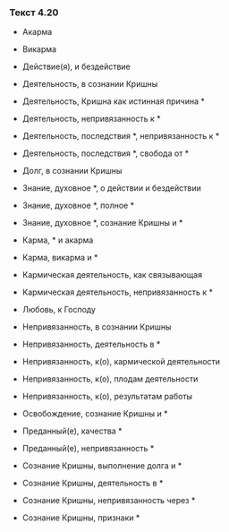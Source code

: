 ### Текст 4.20

- Акарма

- Викарма

- Действие(я), и бездействие

- Деятельность, в сознании Кришны

- Деятельность, Кришна как истинная причина *

- Деятельность, непривязанность к *

- Деятельность, последствия *, непривязанность к *

- Деятельность, последствия *, свобода от *

- Долг, в сознании Кришны

- Знание, духовное *, о действии и бездействии

- Знание, духовное *, полное *

- Знание, духовное *, сознание Кришны и *

- Карма, * и акарма

- Карма, викарма и *

- Кармическая деятельность, как связывающая

- Кармическая деятельность, непривязанность к *

- Любовь, к Господу

- Непривязанность, в сознании Кришны

- Непривязанность, деятельность в *

- Непривязанность, к(о), кармической деятельности

- Непривязанность, к(о), плодам деятельности

- Непривязанность, к(о), результатам работы

- Освобождение, сознание Кришны и *

- Преданный(е), качества *

- Преданный(е), непривязанность *

- Сознание Кришны, выполнение долга и *

- Сознание Кришны, деятельность в *

- Сознание Кришны, непривязанность через *

- Сознание Кришны, признаки *
	
